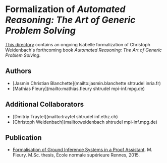 # Formalization of _Automated Reasoning: The Art of Generic Problem Solving_ #

[This directory](https://bitbucket.org/jasmin_blanchette/isafol/src/master/Weidenbach_Book/)
contains an ongoing Isabelle formalization of Christoph Weidenbach's
forthcoming book _Automated Reasoning: The Art of Generic Problem Solving_.

## Authors ##

* [Jasmin Christian Blanchette](mailto:jasmin.blanchette shtrudel inria.fr)
* [Mathias Fleury](mailto:mathias.fleury shtrudel mpi-inf.mpg.de)

## Additional Collaborators ##

* [Dmitriy Traytel](mailto:traytel shtrudel inf.ethz.ch)
* [Christoph Weidenbach](mailto:weidenbach shtrudel mpi-inf.mpg.de)

## Publication ##

* [Formalisation of Ground Inference Systems in a Proof Assistant](https://bitbucket.org/zmaths/formalisation-of-ground-inference-systems-in-a-proof-assistant).
  M. Fleury.
  M.Sc. thesis, École normale supérieure Rennes, 2015.

